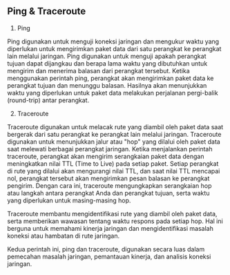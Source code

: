 ## Ping & Traceroute

1. Ping

Ping digunakan untuk menguji koneksi jaringan dan mengukur waktu yang diperlukan untuk mengirimkan paket data dari satu perangkat ke perangkat lain melalui jaringan. Ping digunakan untuk menguji apakah perangkat tujuan dapat dijangkau dan berapa lama waktu yang dibutuhkan untuk mengirim dan menerima balasan dari perangkat tersebut. Ketika menggunakan perintah ping, perangkat akan mengirimkan paket data ke perangkat tujuan dan menunggu balasan. Hasilnya akan menunjukkan waktu yang diperlukan untuk paket data melakukan perjalanan pergi-balik (round-trip) antar perangkat.

2. Traceroute

Traceroute digunakan untuk melacak rute yang diambil oleh paket data saat bergerak dari satu perangkat ke perangkat lain melalui jaringan. Traceroute digunakan untuk menunjukkan jalur atau "hop" yang dilalui oleh paket data saat melewati berbagai perangkat jaringan. Ketika menjalankan perintah traceroute, perangkat akan mengirim serangkaian paket data dengan meningkatkan nilai TTL (Time to Live) pada setiap paket. Setiap perangkat di rute yang dilalui akan mengurangi nilai TTL, dan saat nilai TTL mencapai nol, perangkat tersebut akan mengirimkan pesan balasan ke perangkat pengirim. Dengan cara ini, traceroute mengungkapkan serangkaian hop atau langkah antara perangkat Anda dan perangkat tujuan, serta waktu yang diperlukan untuk masing-masing hop.

Traceroute membantu mengidentifikasi rute yang diambil oleh paket data, serta memberikan wawasan tentang waktu respons pada setiap hop. Hal ini berguna untuk memahami kinerja jaringan dan mengidentifikasi masalah koneksi atau hambatan di rute jaringan.

Kedua perintah ini, ping dan traceroute, digunakan secara luas dalam pemecahan masalah jaringan, pemantauan kinerja, dan analisis koneksi jaringan.
